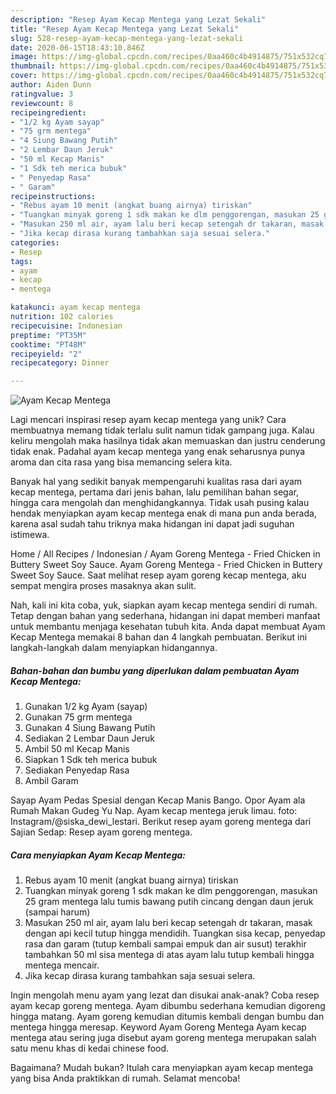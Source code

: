 ```yaml
---
description: "Resep Ayam Kecap Mentega yang Lezat Sekali"
title: "Resep Ayam Kecap Mentega yang Lezat Sekali"
slug: 528-resep-ayam-kecap-mentega-yang-lezat-sekali
date: 2020-06-15T18:43:10.846Z
image: https://img-global.cpcdn.com/recipes/0aa460c4b4914875/751x532cq70/ayam-kecap-mentega-foto-resep-utama.jpg
thumbnail: https://img-global.cpcdn.com/recipes/0aa460c4b4914875/751x532cq70/ayam-kecap-mentega-foto-resep-utama.jpg
cover: https://img-global.cpcdn.com/recipes/0aa460c4b4914875/751x532cq70/ayam-kecap-mentega-foto-resep-utama.jpg
author: Aiden Dunn
ratingvalue: 3
reviewcount: 8
recipeingredient:
- "1/2 kg Ayam sayap"
- "75 grm mentega"
- "4 Siung Bawang Putih"
- "2 Lembar Daun Jeruk"
- "50 ml Kecap Manis"
- "1 Sdk teh merica bubuk"
- " Penyedap Rasa"
- " Garam"
recipeinstructions:
- "Rebus ayam 10 menit (angkat buang airnya) tiriskan"
- "Tuangkan minyak goreng 1 sdk makan ke dlm penggorengan, masukan 25 gram mentega lalu tumis bawang putih cincang dengan daun jeruk (sampai harum)"
- "Masukan 250 ml air, ayam lalu beri kecap setengah dr takaran, masak dengan api kecil tutup hingga mendidih. Tuangkan sisa kecap, penyedap rasa dan garam (tutup kembali sampai empuk dan air susut) terakhir tambahkan 50 ml sisa mentega di atas ayam lalu tutup kembali hingga mentega mencair."
- "Jika kecap dirasa kurang tambahkan saja sesuai selera."
categories:
- Resep
tags:
- ayam
- kecap
- mentega

katakunci: ayam kecap mentega 
nutrition: 102 calories
recipecuisine: Indonesian
preptime: "PT35M"
cooktime: "PT48M"
recipeyield: "2"
recipecategory: Dinner

---
```



![Ayam Kecap Mentega](https://img-global.cpcdn.com/recipes/0aa460c4b4914875/751x532cq70/ayam-kecap-mentega-foto-resep-utama.jpg)

Lagi mencari inspirasi resep ayam kecap mentega yang unik? Cara membuatnya memang tidak terlalu sulit namun tidak gampang juga. Kalau keliru mengolah maka hasilnya tidak akan memuaskan dan justru cenderung tidak enak. Padahal ayam kecap mentega yang enak seharusnya punya aroma dan cita rasa yang bisa memancing selera kita.

Banyak hal yang sedikit banyak mempengaruhi kualitas rasa dari ayam kecap mentega, pertama dari jenis bahan, lalu pemilihan bahan segar, hingga cara mengolah dan menghidangkannya. Tidak usah pusing kalau hendak menyiapkan ayam kecap mentega enak di mana pun anda berada, karena asal sudah tahu triknya maka hidangan ini dapat jadi suguhan istimewa.

Home / All Recipes / Indonesian / Ayam Goreng Mentega - Fried Chicken in Buttery Sweet Soy Sauce. Ayam Goreng Mentega - Fried Chicken in Buttery Sweet Soy Sauce. Saat melihat resep ayam goreng kecap mentega, aku sempat mengira proses masaknya akan sulit.


Nah, kali ini kita coba, yuk, siapkan ayam kecap mentega sendiri di rumah. Tetap dengan bahan yang sederhana, hidangan ini dapat memberi manfaat untuk membantu menjaga kesehatan tubuh kita. Anda dapat membuat Ayam Kecap Mentega memakai 8 bahan dan 4 langkah pembuatan. Berikut ini langkah-langkah dalam menyiapkan hidangannya.

<!--inarticleads1-->

##### Bahan-bahan dan bumbu yang diperlukan dalam pembuatan Ayam Kecap Mentega:

1. Gunakan 1/2 kg Ayam (sayap)
1. Gunakan 75 grm mentega
1. Gunakan 4 Siung Bawang Putih
1. Sediakan 2 Lembar Daun Jeruk
1. Ambil 50 ml Kecap Manis
1. Siapkan 1 Sdk teh merica bubuk
1. Sediakan  Penyedap Rasa
1. Ambil  Garam


Sayap Ayam Pedas Spesial dengan Kecap Manis Bango. Opor Ayam ala Rumah Makan Gudeg Yu Nap. Ayam kecap mentega jeruk limau. foto: Instagram/@siska_dewi_lestari. Berikut resep ayam goreng mentega dari Sajian Sedap: Resep ayam goreng mentega. 

<!--inarticleads2-->

##### Cara menyiapkan Ayam Kecap Mentega:

1. Rebus ayam 10 menit (angkat buang airnya) tiriskan
1. Tuangkan minyak goreng 1 sdk makan ke dlm penggorengan, masukan 25 gram mentega lalu tumis bawang putih cincang dengan daun jeruk (sampai harum)
1. Masukan 250 ml air, ayam lalu beri kecap setengah dr takaran, masak dengan api kecil tutup hingga mendidih. Tuangkan sisa kecap, penyedap rasa dan garam (tutup kembali sampai empuk dan air susut) terakhir tambahkan 50 ml sisa mentega di atas ayam lalu tutup kembali hingga mentega mencair.
1. Jika kecap dirasa kurang tambahkan saja sesuai selera.


Ingin mengolah menu ayam yang lezat dan disukai anak-anak? Coba resep ayam kecap goreng mentega. Ayam dibumbu sederhana kemudian digoreng hingga matang. Ayam goreng kemudian ditumis kembali dengan bumbu dan mentega hingga meresap. Keyword Ayam Goreng Mentega Ayam kecap mentega atau sering juga disebut ayam goreng mentega merupakan salah satu menu khas di kedai chinese food. 

Bagaimana? Mudah bukan? Itulah cara menyiapkan ayam kecap mentega yang bisa Anda praktikkan di rumah. Selamat mencoba!
